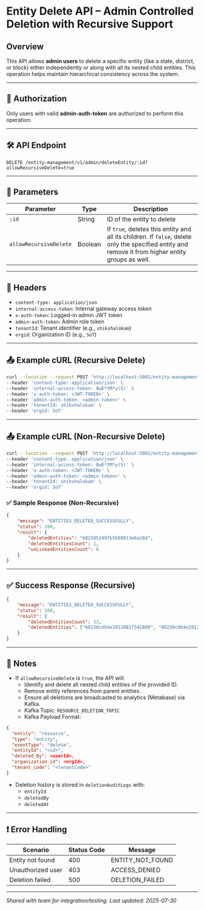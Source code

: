 # Entity Delete API – Admin Controlled Deletion with Recursive Support

## Overview

This API allows **admin users** to delete a specific entity (like a state, district, or block) either independently or along with all its nested child entities. This operation helps maintain hierarchical consistency across the system.

---

## 🔐 Authorization

Only users with valid **admin-auth-token** are authorized to perform this operation.

---

## 🛠️ API Endpoint

```http
DELETE /entity-management/v1/admin/deleteEntity/:id?allowRecursiveDelete=true
```

---

## 🧾 Parameters

| Parameter              | Type    | Description                                                                                                                                        |
| ---------------------- | ------- | -------------------------------------------------------------------------------------------------------------------------------------------------- |
| `:id`                  | String  | ID of the entity to delete                                                                                                                         |
| `allowRecursiveDelete` | Boolean | If `true`, deletes this entity and all its children. If `false`, delete only the specified entity and remove it from higher entity groups as well. |

---

## 🧩 Headers

-   `content-type: application/json`
-   `internal-access-token`: Internal gateway access token
-   `x-auth-token`: Logged-in admin JWT token
-   `admin-auth-token`: Admin role token
-   `tenantId`: Tenant identifier (e.g., `shikshalokam`)
-   `orgid`: Organization ID (e.g., `SoT`)

---

## 📤 Example cURL (Recursive Delete)

```bash
curl --location --request POST 'http://localhost:5001/entity-management/v1/admin/deleteEntity/6825950197b5680013e6a17c?allowRecursiveDelete=true' \
--header 'content-type: application/json' \
--header 'internal-access-token: 8wE*tM*y(5)' \
--header 'x-auth-token: <JWT-TOKEN>' \
--header 'admin-auth-token: <admin-token>' \
--header 'tenantId: shikshalokam' \
--header 'orgid: SoT'
```

---

## 📤 Example cURL (Non-Recursive Delete)

```bash
curl --location --request POST 'http://localhost:5001/entity-management/v1/admin/deleteEntity/6825952497b5680013e6a184?allowRecursiveDelete=false' \
--header 'content-type: application/json' \
--header 'internal-access-token: 8wE*tM*y(5)' \
--header 'x-auth-token: <JWT-TOKEN>' \
--header 'admin-auth-token: <admin-token>' \
--header 'tenantId: shikshalokam' \
--header 'orgid: SoT'
```

### ✅ Sample Response (Non-Recursive)

```json
{
	"message": "ENTITIES_DELETED_SUCCESSFULLY",
	"status": 200,
	"result": {
		"deletedEntities": "6825952497b5680013e6a184",
		"deletedEntitiesCount": 1,
		"unLinkedEntitiesCount": 0
	}
}
```

---

## ✅ Success Response (Recursive)

```json
{
	"message": "ENTITIES_DELETED_SUCCESSFULLY",
	"status": 200,
	"result": {
		"deletedEntitiesCount": 33,
		"deletedEntities": ["68230cdb4e2812081f342809", "68230cdb4e2812081f342808", "...", "6825950197b5680013e6a17c"]
	}
}
```

---

## 🧾 Notes

-   If `allowRecursiveDelete` is `true`, the API will:
    -   Identify and delete all nested child entities of the provided ID.
    -   Remove entity references from parent entities.
    -   Ensure all deletions are broadcasted to analytics (Metabase) via Kafka.
    -   Kafka Topic: `RESOURCE_DELETION_TOPIC`
    -   Kafka Payload Format:

```json
{
  "entity": "resource",
  "type": "entity",
  "eventType": "delete",
  "entityId": "<id>",
  "deleted_By": <userId>,
  "organization_id": <orgId>,
  "tenant_code": "<tenantCode>"
}
```

-   Deletion history is stored in `deletionAuditLogs` with:
    -   `entityId`
    -   `deletedBy`
    -   `deletedAt`

---

## ❗ Error Handling

| Scenario          | Status Code | Message          |
| ----------------- | ----------- | ---------------- |
| Entity not found  | 400         | ENTITY_NOT_FOUND |
| Unauthorized user | 403         | ACCESS_DENIED    |
| Deletion failed   | 500         | DELETION_FAILED  |

---

_Shared with team for integration/testing. Last updated: 2025-07-30_
